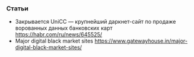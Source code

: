 
### Статьи

- Закрывается UniCC — крупнейший даркнет-сайт по продаже ворованных данных банковских карт https://habr.com/ru/news/645525/
- Major digital black market sites https://www.gatewayhouse.in/major-digital-black-market-sites/